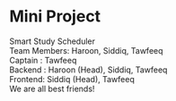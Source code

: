# Mini Project
Smart Study Scheduler
<br>
Team Members: Haroon, Siddiq, Tawfeeq
<br>
Captain : Tawfeeq
<br>
Backend : Haroon (Head), Siddiq, Tawfeeq
<br>
Frontend: Siddiq (Head), Tawfeeq
<br>
We are all best friends!
